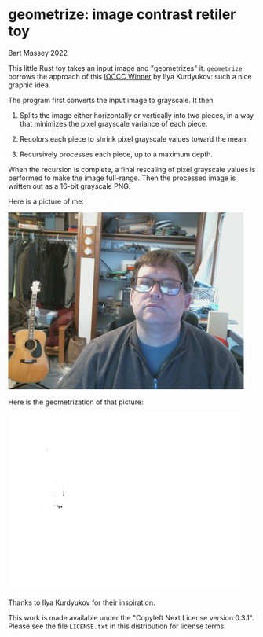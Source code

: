 # geometrize: image contrast retiler toy
Bart Massey 2022

This little Rust toy takes an input image and "geometrizes"
it.  `geometrize` borrows the approach of this
[IOCCC Winner](https://www.ioccc.org/2020/kurdyukov2/index.html)
by Ilya Kurdyukov: such a nice graphic idea.

The program first converts the input image to grayscale. It
then

1. Splits the image either horizontally or vertically into
   two pieces, in a way that minimizes the pixel
   grayscale variance of each piece.

2. Recolors each piece to shrink pixel grayscale values toward
   the mean.

3. Recursively processes each piece, up to a maximum depth.

When the recursion is complete, a final rescaling of pixel
grayscale values is performed to make the image full-range.
Then the processed image is written out as a 16-bit
grayscale PNG.

Here is a picture of me:

![picture of Bart](bart.jpg)

Here is the geometrization of that picture:

![geometrized picture of Bart](bart-geometrized.png)

Thanks to Ilya Kurdyukov for their inspiration.

This work is made available under the "Copyleft Next License
version 0.3.1".  Please see the file `LICENSE.txt` in this
distribution for license terms.
